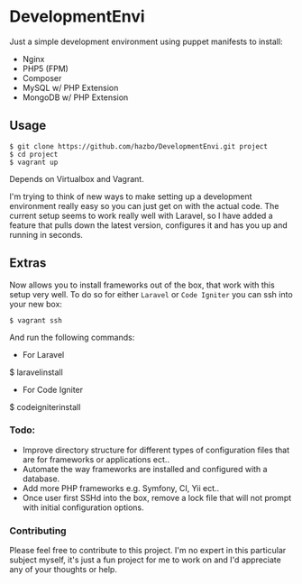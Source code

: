 # DevelopmentEnvi

Just a simple development environment using puppet manifests to install:

  - Nginx
  - PHP5 (FPM)
  - Composer
  - MySQL w/ PHP Extension
  - MongoDB w/ PHP Extension

## Usage

	$ git clone https://github.com/hazbo/DevelopmentEnvi.git project
	$ cd project
	$ vagrant up

Depends on Virtualbox and Vagrant.

I'm trying to think of new ways to make setting up a development environment really easy
so you can just get on with the actual code. The current setup seems to work really well
with Laravel, so I have added a feature that pulls down the latest version, configures it
and has you up and running in seconds.

## Extras

Now allows you to install frameworks out of the box, that work with this setup very well.
To do so for either `Laravel` or `Code Igniter` you can ssh into your new box:

	$ vagrant ssh

And run the following commands:

  - For Laravel

  $ laravelinstall

  - For Code Igniter

  $ codeigniterinstall

### Todo:

  - Improve directory structure for different types of configuration files that are for frameworks or applications ect..
  - Automate the way frameworks are installed and configured with a database.
  - Add more PHP frameworks e.g. Symfony, CI, Yii ect..
  - Once user first SSHd into the box, remove a lock file that will not prompt with initial configuration options.

### Contributing

Please feel free to contribute to this project. I'm no expert in this particular subject
myself, it's just a fun project for me to work on and I'd appreciate any of your thoughts or help.